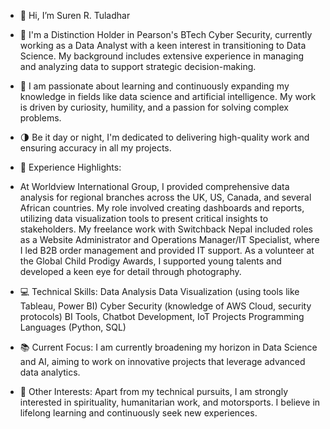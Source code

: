 - 👋 Hi, I’m Suren R. Tuladhar
- 🔭 I'm a Distinction Holder in Pearson's BTech Cyber Security, currently working as a Data Analyst with a keen interest in transitioning to Data Science. My background includes extensive experience in managing and analyzing data to support strategic decision-making.
- 🌱 I am passionate about learning and continuously expanding my knowledge in fields like data science and artificial intelligence. My work is driven by curiosity, humility, and a passion for solving complex problems.
- 🌗 Be it day or night, I'm dedicated to delivering high-quality work and ensuring accuracy in all my projects.
- 🧪 Experience Highlights:
- 
    At Worldview International Group, I provided comprehensive data analysis for regional branches across the UK, US, Canada, and several African countries. My role involved creating dashboards and reports, utilizing data visualization tools to present critical insights to stakeholders.
    My freelance work with Switchback Nepal included roles as a Website Administrator and Operations Manager/IT Specialist, where I led B2B order management and provided IT support.
    As a volunteer at the Global Child Prodigy Awards, I supported young talents and developed a keen eye for detail through photography.
- 💻 Technical Skills:
  Data Analysis
  Data Visualization (using tools like Tableau, Power BI)
  Cyber Security (knowledge of AWS Cloud, security protocols)
  BI Tools, Chatbot Development, IoT Projects
  Programming Languages (Python, SQL)
- 📚 Current Focus:
I am currently broadening my horizon in Data Science and AI, aiming to work on innovative projects that leverage advanced data analytics.

- 🎨 Other Interests: Apart from my technical pursuits, I am strongly interested in spirituality, humanitarian work, and motorsports. I believe in lifelong learning and continuously seek new experiences.

<!---
nerus-srt/nerus-srt is a ✨ special ✨ repository because its `README.md` (this file) appears on your GitHub profile.
You can click the Preview link to take a look at your changes.
--->
